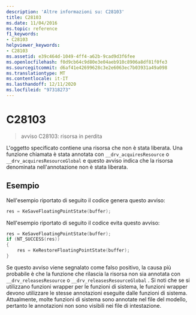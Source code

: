 ```yaml
---
description: 'Altre informazioni su: C28103'
title: C28103
ms.date: 11/04/2016
ms.topic: reference
f1_keywords:
- C28103
helpviewer_keywords:
- C28103
ms.assetid: e39c464d-1049-4ff4-a62b-9cad9d3f6fee
ms.openlocfilehash: f0d9cb64c9d80e3e04aeb910c8906a8df81f0fe3
ms.sourcegitcommit: d6af41e42699628c3e2e6063ec7b03931a49a098
ms.translationtype: MT
ms.contentlocale: it-IT
ms.lasthandoff: 12/11/2020
ms.locfileid: "97318273"
---
```

# <a name="c28103"></a>C28103

> avviso C28103: risorsa in perdita

L'oggetto specificato contiene una risorsa che non è stata liberata. Una funzione chiamata è stata annotata con `__drv_acquiresResource` o `__drv_acquiresResourceGlobal` e questo avviso indica che la risorsa denominata nell'annotazione non è stata liberata.

## <a name="example"></a>Esempio

Nell'esempio riportato di seguito il codice genera questo avviso:

```cpp
res = KeSaveFloatingPointState(buffer);
```

Nell'esempio riportato di seguito il codice evita questo avviso:

```cpp
res = KeSaveFloatingPointState(buffer);
if (NT_SUCCESS(res))
{
    res = KeRestoreFloatingPointState(buffer);
}
```

Se questo avviso viene segnalato come falso positivo, la causa più probabile è che la funzione che rilascia la risorsa non sia annotata con `__drv_releasesResource` o `__drv_releasesResourceGlobal` . Si noti che se si utilizzano funzioni wrapper per le funzioni di sistema, le funzioni wrapper devono utilizzare le stesse annotazioni eseguite dalle funzioni di sistema. Attualmente, molte funzioni di sistema sono annotate nel file del modello, pertanto le annotazioni non sono visibili nei file di intestazione.

